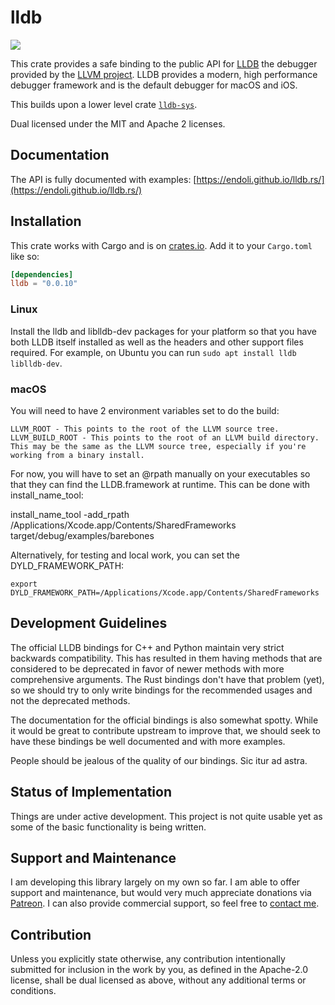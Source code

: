 # lldb

[![](http://meritbadge.herokuapp.com/lldb)](https://crates.io/crates/lldb)

This crate provides a safe binding to the public API for [LLDB](https://lldb.llvm.org/) the
debugger provided by the [LLVM project](https://llvm.org/). LLDB provides a modern, high
performance debugger framework and is the default debugger for macOS
and iOS.

This builds upon a lower level crate [`lldb-sys`](https://github.com/endoli/lldb-sys.rs/).

Dual licensed under the MIT and Apache 2 licenses.

## Documentation

The API is fully documented with examples:
[https://endoli.github.io/lldb.rs/](https://endoli.github.io/lldb.rs/)

## Installation

This crate works with Cargo and is on
[crates.io](https://crates.io/crates/lldb).
Add it to your `Cargo.toml` like so:

```toml
[dependencies]
lldb = "0.0.10"
```

### Linux

Install the lldb and liblldb-dev packages for your platform so that you have both LLDB itself installed as well as the headers and other support files required. For example, on Ubuntu you can run `sudo apt install lldb liblldb-dev`.

### macOS

You will need to have 2 environment variables set to do the build:

    LLVM_ROOT - This points to the root of the LLVM source tree.
    LLVM_BUILD_ROOT - This points to the root of an LLVM build directory. This may be the same as the LLVM source tree, especially if you're working from a binary install.

For now, you will have to set an @rpath manually on your executables so that they can find the LLDB.framework at runtime. This can be done with install_name_tool:

install_name_tool -add_rpath /Applications/Xcode.app/Contents/SharedFrameworks target/debug/examples/barebones

Alternatively, for testing and local work, you can set the DYLD_FRAMEWORK_PATH:

    export DYLD_FRAMEWORK_PATH=/Applications/Xcode.app/Contents/SharedFrameworks

## Development Guidelines

The official LLDB bindings for C++ and Python maintain very
strict backwards compatibility. This has resulted in them
having methods that are considered to be deprecated in favor
of newer methods with more comprehensive arguments. The Rust
bindings don't have that problem (yet), so we should try to
only write bindings for the recommended usages and not the
deprecated methods.

The documentation for the official bindings is also somewhat
spotty. While it would be great to contribute upstream to
improve that, we should seek to have these bindings be well
documented and with more examples.

People should be jealous of the quality of our bindings.
Sic itur ad astra.

## Status of Implementation

Things are under active development. This project is not quite
usable yet as some of the basic functionality is being written.

## Support and Maintenance

I am developing this library largely on my own so far. I am able
to offer support and maintenance, but would very much appreciate
donations via [Patreon](https://patreon.com/endoli). I can also
provide commercial support, so feel free to
[contact me](mailto:bruce.mitchener@gmail.com).

## Contribution

Unless you explicitly state otherwise, any contribution
intentionally submitted for inclusion in the work by you,
as defined in the Apache-2.0 license, shall be dual licensed
as above, without any additional terms or conditions.
